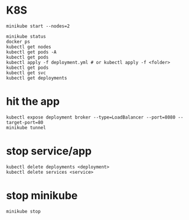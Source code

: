 # K8S

```
minikube start --nodes=2

minikube status
docker ps
kubectl get nodes
kubectl get pods -A
kubectl get pods
kubectl apply -f deployment.yml # or kubectl apply -f <folder>
kubectl get pods
kubectl get svc
kubectl get deployments
```

# hit the app
```
kubectl expose deployment broker --type=LoadBalancer --port=8080 --target-port=80
minikube tunnel
```

# stop service/app
```
kubectl delete deployments <deployment>
kubectl delete services <service>
```

# stop minikube
```
minikube stop
```
